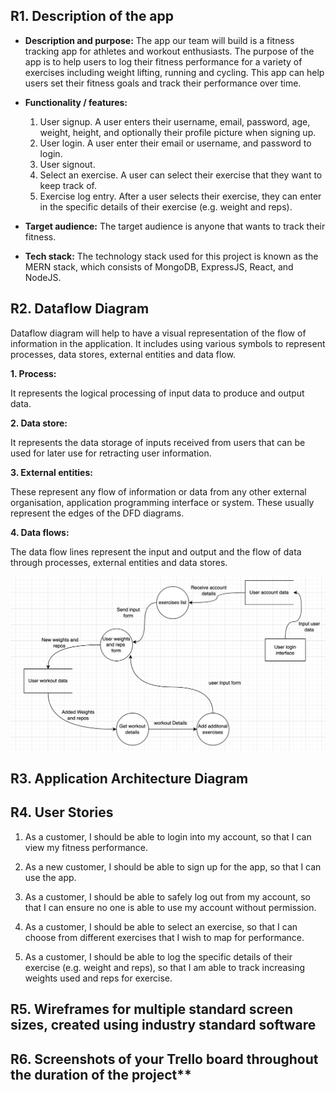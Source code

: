## R1.	Description of the app
- **Description and purpose:** The app our team will build is a fitness tracking app for athletes and workout enthusiasts. The purpose of the app is to help users to log their fitness performance for a variety of exercises including weight lifting, running and cycling. This app can help users set their fitness goals and track their performance over time.

- **Functionality / features:**
    1. User signup. A user enters their username, email, password, age, weight, height, and optionally their profile picture when signing up.
    2. User login. A user enter their email or username, and password to login.
    3. User signout.
    4. Select an exercise. A user can select their exercise that they want to keep track of.
    5. Exercise log entry. After a user selects their exercise, they can enter in the specific details of their exercise (e.g. weight and reps).

- **Target audience:** The target audience is anyone that wants to track their fitness.

- **Tech stack:** The technology stack used for this project is known as the MERN stack, which consists of MongoDB, ExpressJS, React, and NodeJS.

## R2.	Dataflow Diagram 

Dataflow diagram will help to have a visual representation of the flow of information in the application. It includes using various symbols to represent processes, data stores, external entities and data flow. 

**1. Process:**

It represents the logical processing of input data to produce and output data.

**2. Data store:**

It represents the data storage of inputs received from users that can be used for later use for retracting user information.

**3. External entities:**

These represent any flow of information or data from any other external organisation, application programming interface or system. These usually represent the edges of the DFD diagrams.

**4. Data flows:**

The data flow lines represent the input and output and the flow of data through processes, external entities and data stores.

![dfd](./dfd.png)


## R3.	Application Architecture Diagram

## R4.	User Stories

1. As a customer, I should be able to login into my account, so that I can view my fitness performance.

2. As a new customer,  I should be able to sign up for the app, so that I can use the app.

3. As a customer, I should be able to safely log out from my account, so that I can ensure no one is able to use my account without permission.

4.  As a customer, I should be able to select an exercise, so that I can choose from different exercises that I wish to map for performance.

5. As a customer, I should be able to log the specific details of their exercise (e.g. weight and reps), so that I am able to track increasing weights used and reps for exercise.






## R5.	Wireframes for multiple standard screen sizes, created using industry standard software

## R6.	Screenshots of your Trello board throughout the duration of the project**